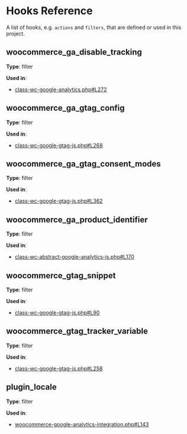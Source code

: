 # Hooks Reference

A list of hooks, e.g. `actions` and `filters`, that are defined or used in this project.

## woocommerce_ga_disable_tracking

**Type**: filter

**Used in**:

- [class-wc-google-analytics.php#L272](https://github.com/woocommerce/woocommerce-google-analytics-integration/blob/e37904311842a2cf8d431fd79efb5a0ecc1f7fbe/includes/class-wc-google-analytics.php#L272)

## woocommerce_ga_gtag_config

**Type**: filter

**Used in**:

- [class-wc-google-gtag-js.php#L268](https://github.com/woocommerce/woocommerce-google-analytics-integration/blob/e37904311842a2cf8d431fd79efb5a0ecc1f7fbe/includes/class-wc-google-gtag-js.php#L268)

## woocommerce_ga_gtag_consent_modes

**Type**: filter

**Used in**:

- [class-wc-google-gtag-js.php#L362](https://github.com/woocommerce/woocommerce-google-analytics-integration/blob/e37904311842a2cf8d431fd79efb5a0ecc1f7fbe/includes/class-wc-google-gtag-js.php#L362)

## woocommerce_ga_product_identifier

**Type**: filter

**Used in**:

- [class-wc-abstract-google-analytics-js.php#L170](https://github.com/woocommerce/woocommerce-google-analytics-integration/blob/e37904311842a2cf8d431fd79efb5a0ecc1f7fbe/includes/class-wc-abstract-google-analytics-js.php#L170)

## woocommerce_gtag_snippet

**Type**: filter

**Used in**:

- [class-wc-google-gtag-js.php#L90](https://github.com/woocommerce/woocommerce-google-analytics-integration/blob/e37904311842a2cf8d431fd79efb5a0ecc1f7fbe/includes/class-wc-google-gtag-js.php#L90)

## woocommerce_gtag_tracker_variable

**Type**: filter

**Used in**:

- [class-wc-google-gtag-js.php#L258](https://github.com/woocommerce/woocommerce-google-analytics-integration/blob/e37904311842a2cf8d431fd79efb5a0ecc1f7fbe/includes/class-wc-google-gtag-js.php#L258)

## plugin_locale

**Type**: filter

**Used in**:

- [woocommerce-google-analytics-integration.php#L143](https://github.com/woocommerce/woocommerce-google-analytics-integration/blob/e37904311842a2cf8d431fd79efb5a0ecc1f7fbe/woocommerce-google-analytics-integration.php#L143)

